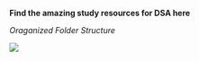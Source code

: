 **Find the amazing study resources for DSA here**

_*Oraganized Folder Structure*_

<img src="https://www.programiz.com/sites/tutorial2program/files/how-to-dsa-2.png"/>
